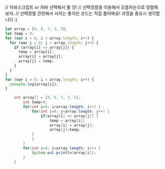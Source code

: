 // 자바스크립트 or 자바 선택해서 풀 것!
// 선택정렬을 이용해서 오름차순으로 정렬해보자.
// 선택정렬 관련해서 서치는 좋지만 코드는 직접 풀어봐요! 과정을 중요시 생각합니다 :)

```js
let array = [9, 6, 7, 3, 5];
let temp = 0;
for (var i = 0; i < array.length; i++) {
  for (var j = 0; j < array.length; j++) {
    if (array[i] <> array[j]) {
      temp = array[i];
      array[i] = array[j];
      array[j] = temp;
    }
  }
}
for (var i = 0; i < array.length; i++) {
  console.log(array[i]);
}
```

```java
	int array[] = {9, 6, 7, 3, 5};
		int temp=0;
		for(int i=0; i<array.length; i++) {
			for(int j=0; j<array.length; j++) {
				if(array[i] <> array[j]) {
					temp = array[i];
					array[i] = array[j];
					array[j]=temp;
			}
			}
		}
		for(int i=0; i<array.length; i++) {
			System.out.println(array[i]);
		}
	}
```
